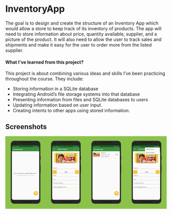 # InventoryApp
The goal is to design and create the structure of an Inventory App which would allow a store to keep track of its inventory of products. The app will need to store information about price, quantity available, supplier, and a picture of the product. It will also need to allow the user to track sales and shipments and make it easy for the user to order more from the listed supplier.

#### What I've learned from this project?
This project is about combining various ideas and skills I’ve been practicing throughout the course. They include:

* Storing information in a SQLite database
* Integrating Android’s file storage systems into that database
* Presenting information from files and SQLite databases to users
* Updating information based on user input.
* Creating intents to other apps using stored information.

## Screenshots

<img src="./art/screen0.png" width="25%"><img src="./art/screen1.png" width="25%"><img src="./art/screen2.png" width="25%"><img src="./art/screen3.png" width="25%">
